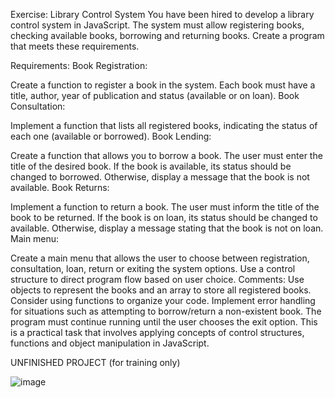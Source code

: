 Exercise: Library Control System
You have been hired to develop a library control system in JavaScript. The system must allow registering books, checking available books, borrowing and returning books. Create a program that meets these requirements.

Requirements:
Book Registration:

Create a function to register a book in the system. Each book must have a title, author, year of publication and status (available or on loan).
Book Consultation:

Implement a function that lists all registered books, indicating the status of each one (available or borrowed).
Book Lending:

Create a function that allows you to borrow a book. The user must enter the title of the desired book. If the book is available, its status should be changed to borrowed. Otherwise, display a message that the book is not available.
Book Returns:

Implement a function to return a book. The user must inform the title of the book to be returned. If the book is on loan, its status should be changed to available. Otherwise, display a message stating that the book is not on loan.
Main menu:

Create a main menu that allows the user to choose between registration, consultation, loan, return or exiting the system options. Use a control structure to direct program flow based on user choice.
Comments:
Use objects to represent the books and an array to store all registered books.
Consider using functions to organize your code.
Implement error handling for situations such as attempting to borrow/return a non-existent book.
The program must continue running until the user chooses the exit option.
This is a practical task that involves applying concepts of control structures, functions and object manipulation in JavaScript.

UNFINISHED PROJECT (for training only)

![image](https://github.com/pcmaia13/Sistema-de-Livraria/assets/67519243/50799b3e-c28f-4084-bd03-0380b1d4250c)
